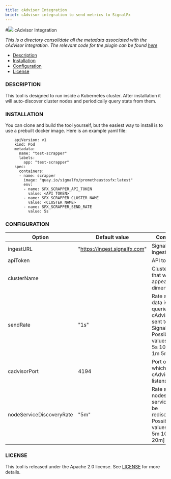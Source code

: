 ```yaml
---
title: cAdvisor Integration
brief: cAdvisor integration to send metrics to SignalFx
---
```


#![](https://github.com/signalfx/Integrations/blob/master/cadvisor/img/integrations_kubernetes.png) cAdvisor Integration   

_This is a directory consolidate all the metadata associated with the cAdvisor integration. The relevant code for the plugin can be found [here](https://github.com/signalfx/cadvisor-integration)_

- [Description](#description)
- [Installation](#installation)
- [Configuration](#configuration)
- [License](#license)

### DESCRIPTION

This tool is designed to run inside a Kubernetes cluster. After installation it will auto-discover cluster nodes and periodically query stats from them.

### INSTALLATION

You can clone and build the tool yourself, but the easiest way to install is to use a prebuilt docker image. Here is an example yaml file:

```
	apiVersion: v1
	kind: Pod
	metadata:
	  name: "test-scrapper"
	  labels:
	    app: "test-scrapper"
	spec:
	  containers:
	  - name: scrapper
	    image: "quay.io/signalfx/prometheustosfx:latest"
	    env:
	    - name: SFX_SCRAPPER_API_TOKEN
	      value: <API TOKEN>
	    - name: SFX_SCRAPPER_CLUSTER_NAME
	      value: <CLUSTER NAME>
	    - name: SFX_SCRAPPER_SEND_RATE
	      value: 5s
```

### CONFIGURATION

| Option | Default value | Comment | Env. Var. |
| ------ | ------------ | ------- | --------- |
| ingestURL | "https://ingest.signalfx.com"  | SignalFx ingest URL.| |
| apiToken |   | API token. | $SFX_SCRAPPER_API_TOKEN |
| clusterName | | Cluster name that will appear as a dimension.  | $SFX_SCRAPPER_CLUSTER_NAME |
| sendRate | "1s"  | Rate at which data is queried from cAdvisor and sent to SignalFx. Possible values: [1s 5s 10s 30s 1m 5m 1h] | $SFX_SCRAPPER_SEND_RATE |
| cadvisorPort | 4194  | Port on which cAdvisor listens. | $SFX_SCRAPPER_CADVISOR_PORT |
| nodeServiceDiscoveryRate | "5m" | Rate at which nodes and services will be rediscovered. Possible values: [3m 5m 10m 15m 20m] | $SFX_SCRAPPER_NODE_SERVICE_DISCOVERY_RATE |

### LICENSE

This tool is released under the Apache 2.0 license. See [LICENSE](https://github.com/signalfx/cadvisor-integration/blob/master/LICENSE) for more details.

